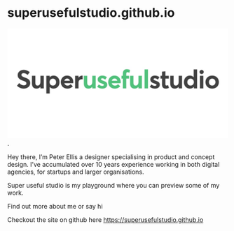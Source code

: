 # superusefulstudio.github.io


![Alt text](https://raw.githubusercontent.com/superusefulstudio/superusefulstudio.github.io/master/logo/Github_social_media_preview_light.jpg?raw=true "SuperUsefulStudio") .  

Hey there, I’m Peter Ellis a designer specialising in product and concept design. I’ve accumulated over 10 years experience working in both digital agencies, for startups and larger organisations. 

Super useful studio is my playground where you can preview some of my work. 

Find out more about me or say hi

Checkout the site on github here https://superusefulstudio.github.io
